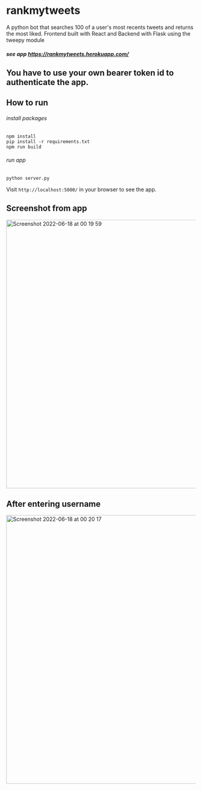 # rankmytweets

A python bot that searches 100 of a user's most recents tweets and returns the most liked. Frontend built with React and Backend with Flask using the tweepy module

##### see app https://rankmytweets.herokuapp.com/

## You have to use your own bearer token id to authenticate the app.

## How to run

###### install packages

```
npm install
pip install -r requirements.txt
npm run build
```

###### run app

```
python server.py
```

Visit `http://localhost:5000/` in your browser to see the app.

## Screenshot from app

<img width="712" alt="Screenshot 2022-06-18 at 00 19 59" src="https://user-images.githubusercontent.com/59776300/174424022-318fd5e7-db1e-474a-adeb-587b03ea088b.png">

## After entering username

<img width="712" alt="Screenshot 2022-06-18 at 00 20 17" src="https://user-images.githubusercontent.com/59776300/174424031-0769a4e8-ae35-4b05-8244-b507e872c82b.png">
